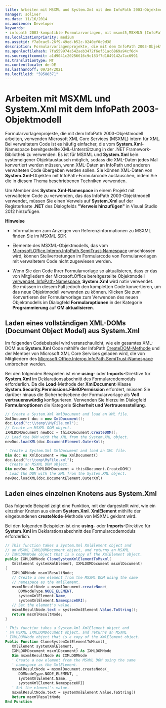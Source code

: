 ```yaml
---
title: Arbeiten mit MSXML und System.Xml mit dem InfoPath 2003-Objektmodell
manager: soliver
ms.date: 11/16/2014
ms.audience: Developer
keywords:
- infopath 2003-kompatible Formularvorlagen, mit msxml5,MSXML5 [InfoPath 2007],MSXML5 script [InfoPath 2007],InfoPath 2007, using MSXML5
ms.localizationpriority: medium
ms.assetid: f7a0cac5-26f9-49ed-b52c-0240ef0c9d38
description: Formularvorlagenprojekte, die mit dem InfoPath 2003-Objektmodell arbeiten, verwenden Microsoft XML Core Services (MSXML) intern für XML. Bei verwaltetem Code ist es häufig einfacher, die vom System.Xml-Namespace bereitgestellte XML-Unterstützung in der .NET Framework-Bibliothek zu verwenden. Es ist für MSXML und System.Xml kein systemeigener Objektaustausch möglich, sodass die XML-Daten jedes Mal konvertiert werden müssen, wenn XML-Daten an InfoPath und anderen verwalteten Code übergeben werden sollen. Sie können XML-Daten von System.Xml-Objekten mit InfoPath-Formularcode austauschen, indem Sie die in diesem Thema beschriebenen Techniken verwenden.
ms.openlocfilehash: 7fa559974a542aeb3472f6ef51ac6869a94cf6d4
ms.sourcegitcommit: a1d9041c20256616c9c183f7d1049142a7ac6991
ms.translationtype: MT
ms.contentlocale: de-DE
ms.lasthandoff: 09/24/2021
ms.locfileid: "59588371"
---
```

# <a name="working-with-msxml-and-systemxml-using-the-infopath-2003-object-model"></a>Arbeiten mit MSXML und System.Xml mit dem InfoPath 2003-Objektmodell

Formularvorlagenprojekte, die mit dem InfoPath 2003-Objektmodell arbeiten, verwenden Microsoft XML Core Services (MSXML) intern für XML. Bei verwaltetem Code ist es häufig einfacher, die vom **System.Xml**-Namespace bereitgestellte XML-Unterstützung in der .NET Framework-Bibliothek zu verwenden. Es ist für MSXML und **System.Xml** kein systemeigener Objektaustausch möglich, sodass die XML-Daten jedes Mal konvertiert werden müssen, wenn XML-Daten an InfoPath und anderen verwalteten Code übergeben werden sollen. Sie können XML-Daten von **System.Xml**-Objekten mit InfoPath-Formularcode austauschen, indem Sie die in diesem Thema beschriebenen Techniken verwenden. 
  
Um Member des **System.Xml-Namespace** in einem Projekt mit verwaltetem Code zu verwenden, das das InfoPath 2003-Objektmodell verwendet, müssen Sie einen Verweis auf **System.Xml** auf der Registerkarte **.NET** des Dialogfelds **"Verweis hinzufügen"** in Visual Studio 2012 hinzufügen. 
  
 **Hinweise**
  
- Informationen zum Anzeigen von Referenzinformationen zu MSXML finden Sie im MSXML SDK.
    
- Elemente des MSXML-Objektmodells, das vom [Microsoft.Office.Interop.InfoPath.SemiTrust-Namespace](https://msdn.microsoft.com/library/Microsoft.Office.Interop.InfoPath.SemiTrust.aspx) umschlossen wird, können Stellvertretungen im Formularcode von Formularvorlagen mit verwaltetem Code nicht zugewiesen werden. 
    
- Wenn Sie den Code Ihrer Formularvorlage so aktualisieren, dass er das von Mitgliedern der Microsoft.Office bereitgestellte Objektmodell [verwendet. InfoPath-Namespace,](https://msdn.microsoft.com/library/Microsoft.Office.InfoPath.aspx) **System.Xml** wird nativ verwendet. Sie müssen in diesem Fall jedoch den kompletten Code konvertieren, um das neue Objektmodell verwenden zu können. Klicken Sie zum Konvertieren der Formularvorlage zum Verwenden des neuen Objektmodells im Dialogfeld **Formularoptionen** in der Kategorie **Programmierung** auf **OM aktualisieren**.
    
## <a name="loading-an-entire-xml-document-object-model-dom-from-systemxml"></a>Laden eines vollständigen XML-DOMs (Document Object Model) aus System.Xml

Im folgenden Codebeispiel wird veranschaulicht, wie ein gesamtes XML-DOM aus **System.Xml** Code mithilfe der InfoPath [CreateDOM-Methode](https://msdn.microsoft.com/library/Microsoft.Office.Interop.InfoPath.SemiTrust._XDocument2.CreateDOM.aspx) und der Member von Microsoft XML Core Services geladen wird, die von Mitgliedern des [Microsoft.Office.Interop.InfoPath.SemiTrust-Namespace](https://msdn.microsoft.com/library/Microsoft.Office.Interop.InfoPath.SemiTrust.aspx) umbrochen werden. 
  
Bei den folgenden Beispielen ist eine **using**- oder **Imports**-Direktive für **System.Xml** im Deklarationsabschnitt des Formularcodemoduls erforderlich. Da die **Load**-Methode der **XmlDocument**-Klasse **System.Security.Permissions.FileIOPermission** erfordert, müssen Sie darüber hinaus die Sicherheitsebene der Formularvorlage als **Voll vertrauenswürdig** konfigurieren. Verwenden Sie hierzu im Dialogfeld **Formularoptionen** die Kategorie **Sicherheit und Vertrauensstellung**. 
  
```cs
// Create a System.Xml XmlDocument and load an XML file.
XmlDocument doc = new XmlDocument();
doc.Load("c:\\temp\\MyFile.xml");
// Create an MSXML DOM object.
IXMLDOMDocument newDoc = thisXDocument.CreateDOM();
// Load the DOM with the XML from the System.XML object.
newDoc.loadXML(doc.DocumentElement.OuterXml);
```

```vb
' Create a System.Xml XmlDocument and load an XML file.
Dim doc As XmlDocument = New XmlDocument()
doc.Load("c:\temp\MyFile.xml");
' Create an MSXML DOM object.
Dim newDoc As IXMLDOMDocument = thisXDocument.CreateDOM()
' Load the DOM with the XML from the System.XML object.
newDoc.loadXML(doc.DocumentElement.OuterXml)
```

## <a name="loading-a-single-node-from-systemxml"></a>Laden eines einzelnen Knotens aus System.Xml

Das folgende Beispiel zeigt eine Funktion, mit der dargestellt wird, wie ein einzelner Knoten aus einem **System.Xml**. **XmlElement** mithilfe der eingebundenen **createNode**-Methode von MSXML geklont wird. 
  
Bei den folgenden Beispielen ist eine **using**- oder **Imports**-Direktive für **System.Xml** im Deklarationsabschnitt des Formularcodemoduls erforderlich. 
  
```cs
// This function takes a System.Xml XmlElement object and 
// an MSXML IXMLDOMDocument object, and returns an MSXML 
// IXMLDOMNode object that is a copy of the XmlElement object.
public IXMLDOMNode CloneSystemXmlElementToMsxml(
   XmlElement systemXmlElement, IXMLDOMDocument msxmlDocument)
{
   IXMLDOMNode msxmlResultNode;
   // Create a new element from the MSXML DOM using the same 
   // namespace as the XmlElement.
   msxmlResultNode = msxmlDocument.createNode(
      DOMNodeType.NODE_ELEMENT, 
      systemXmlElement.Name, 
      systemXmlElement.NamespaceURI);
   // Set the element's value.
   msxmlResultNode.text = systemXmlElement.Value.ToString();
   return msxmlResultNode;
}
```

```vb
' This function takes a System.Xml XmlElement object and 
' an MSXML IXMLDOMDocument object, and returns an MSXML 
' IXMLDOMNode object that is a copy of the XmlElement object.
Public Function CloneSystemXmlElementToMsxml(_
   XmlElement systemXmlElement, _
   IXMLDOMDocument msxmlDocument) As IXMLDOMNode
   Dim msxmlResultNode As IXMLDOMNode
   ' Create a new element from the MSXML DOM using the same 
   ' namespace as the XmlElement.
   msxmlResultNode = msxmlDocument.createNode(_
      DOMNodeType.NODE_ELEMENT, _
      systemXmlElement.Name, _
      systemXmlElement.NamespaceURI)
   ' Set the element's value.
   msxmlResultNode.text = systemXmlElement.Value.ToString()
   Return msxmlResultNode
End Function
```


